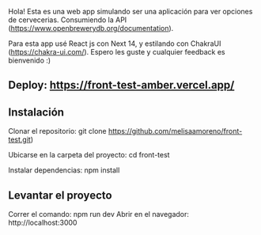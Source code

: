 Hola! Esta es una web app simulando ser una aplicación para ver opciones de cervecerias. Consumiendo la API (https://www.openbrewerydb.org/documentation).

Para esta app usé React js con Next 14, y estilando con ChakraUI (https://chakra-ui.com/).
Espero les guste y cualquier feedback es bienvenido :)

## Deploy: https://front-test-amber.vercel.app/

## Instalación

Clonar el repositorio: git clone https://github.com/melisaamoreno/front-test.git)

Ubicarse en la carpeta del proyecto: cd front-test

Instalar dependencias: npm install

## Levantar el proyecto
 Correr el comando: npm run dev
 Abrir en el navegador: http://localhost:3000
